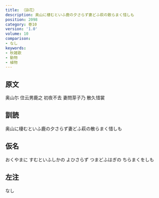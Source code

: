 ```yaml
---
title: （詠花）
description: 奥山に棲むといふ鹿の夕さらず妻どふ萩の散らまく惜しも
position: 2098
category: 巻10
version: '1.0'
volume: 10
comparison:
- なし
keywords:
- 秋雑歌
- 動物
- 植物
---
```


## 原文

奥山尓 住云男鹿之 初夜不去 妻問芽子乃 散久惜裳

## 訓読

奥山に棲むといふ鹿の夕さらず妻どふ萩の散らまく惜しも

## 仮名

おくやまに すむといふしかの よひさらず つまどふはぎの ちらまくをしも

## 左注

なし
